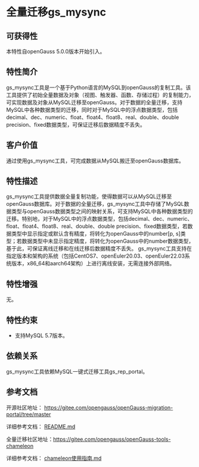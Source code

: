 ﻿# 全量迁移gs_mysync

## 可获得性<a name="section56086982"></a>

本特性自openGauss 5.0.0版本开始引入。

## 特性简介<a name="section35020791"></a>

gs_mysync工具是一个基于Python语言的MySQL到openGauss的复制工具。该工具提供了初始全量数据及对象（视图、触发器、函数、存储过程）的复制能力，可实现数据及对象从MySQL迁移至openGauss。对于数据的全量迁移，支持MySQL中各种数据类型的迁移，同时对于MySQL中的浮点数据类型，包括decimal、dec、numeric、float、float4、float8、real、double、double precision、fixed数据类型，可保证迁移后数据精度不丢失。

## 客户价值<a name="section46751668"></a>

通过使用gs_mysync工具，可完成数据从MySQL搬迁至openGauss数据库。

## 特性描述<a name="section18111828"></a>

gs_mysync工具提供数据全量复制功能，使得数据可以从MySQL迁移至openGauss数据库。对于数据的全量迁移，gs_mysync工具中存储了MySQL数据类型与openGauss数据类型之间的映射关系，可支持MySQL中各种数据类型的迁移。特别地，对于MySQL中的浮点数据类型，包括decimal、dec、numeric、float、float4、float8、real、double、double precision、fixed数据类型，若数据类型中显示指定或默认含有精度，将转化为openGauss中的number[p, s\]类型；若数据类型中未显示指定精度，将转化为openGauss中的number数据类型，基于此，可保证离线迁移和在线迁移后数据精度不丢失。
gs_mysync工具支持在指定版本和架构的系统（包括CentOS7、openEuler20.03、openEuler22.03系统版本，x86_64和aarch64架构）上进行离线安装，无需连接外部网络。

## 特性增强<a name="section28788730"></a>

无。

## 特性约束<a name="section06531946143616"></a>

-   支持MySQL 5.7版本。

## 依赖关系<a name="section57771982"></a>

gs_mysync工具依赖MySQL一键式迁移工具gs_rep_portal。

## 参考文档<a name="section57771982"></a>

开源社区地址： https://gitee.com/opengauss/openGauss-migration-portal/tree/master

详细参考文档： [README.md](https://gitee.com/opengauss/openGauss-migration-portal/blob/master/README.md) 

全量迁移社区地址：https://gitee.com/opengauss/openGauss-tools-chameleon

详细参考文档： [chameleon使用指南.md](https://gitee.com/opengauss/openGauss-tools-chameleon/blob/master/chameleon%E4%BD%BF%E7%94%A8%E6%8C%87%E5%8D%97.md) 